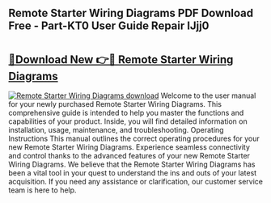 ## Remote Starter Wiring Diagrams PDF Download Free - Part-KT0 User Guide Repair lJjj0

# <h2><a href="http://dfix9p.blite.top/?on=Remote+Starter+Wiring+Diagrams">🔗Download New 👉🔴 Remote Starter Wiring Diagrams</a></h2>

[![Remote Starter Wiring Diagrams download](https://i.imgur.com/lujVjoI.png)](http://dfix9p.blite.top/?on=Remote+Starter+Wiring+Diagrams)
Welcome to the user manual for your newly purchased Remote Starter Wiring Diagrams. This comprehensive guide is intended to help you master the functions and capabilities of your product. Inside, you will find detailed information on installation, usage, maintenance, and troubleshooting. Operating Instructions This manual outlines the correct operating procedures for your new Remote Starter Wiring Diagrams. Experience seamless connectivity and control thanks to the advanced features of your new Remote Starter Wiring Diagrams. We believe that the Remote Starter Wiring Diagrams has been a vital tool in your quest to understand the ins and outs of your latest acquisition. If you need any assistance or clarification, our customer service team is here to help.
